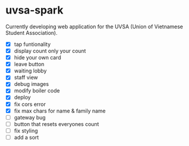 # uvsa-spark

Currently developing web application for the UVSA (Union of Vietnamese Student Association).


- [x] tap funtionality
- [x] display count only your count
- [x] hide your own card
- [x] leave button
- [x] waiting lobby
- [x] staff view
- [x] debug images
- [x] modify boiler code
- [x] deploy
- [x] fix cors error
- [x] fix max chars for name & family name
- [ ] gateway bug
- [ ] button that resets everyones count
- [ ] fix styling
- [ ] add a sort
